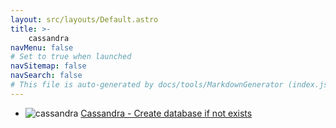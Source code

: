 ```yaml
---
layout: src/layouts/Default.astro
title: >-
    cassandra
navMenu: false
# Set to true when launched
navSitemap: false
navSearch: false
# This file is auto-generated by docs/tools/MarkdownGenerator (index.js)
---
```


<ul>

<li>

![cassandra](https://i.octopus.com/library/step-templates/cassandra.png) [Cassandra - Create database if not exists](/integrations/cassandra/cassandra-create-database-if-not-exists)

</li>
        
</ul>
